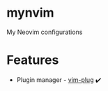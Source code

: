 # mynvim
My Neovim configurations

# Features
* Plugin manager - [vim-plug](https://github.com/junegunn/vim-plug) ✔️
